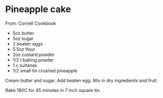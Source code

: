# Pineapple cake
From: Cornell Cookbook

* 5oz butter
* 5oz sugar
* 2 beaten eggs
* 5.5oz flour
* 2oz custard powder
* 1/2 t baking powder
* 1 c sultanas
* 1/2 small tin crushed pineapple

Cream butter and sugar.  Add beaten egg.  Mix in dry ingredients and fruit.

Bake 180C for 45 minutes in 7 inch square tin.

